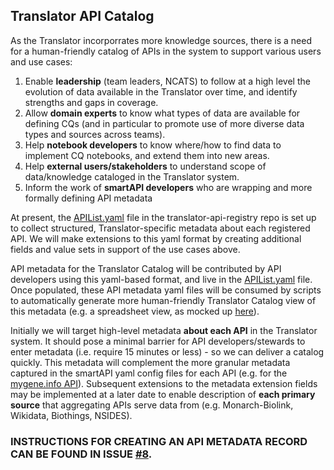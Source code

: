 ## Translator API Catalog

As the Translator incorporrates more knowledge sources, there is a need for a human-friendly catalog of APIs in the system to support various users and use cases:

1. Enable **leadership** (team leaders, NCATS) to follow at a high level the evolution of data available in the Translator over time, and identify strengths and gaps in coverage.
2. Allow **domain experts** to know what types of data are available for defining CQs (and in particular to promote use of more diverse data types and sources across teams).
3. Help **notebook developers** to know where/how to find data to implement CQ notebooks, and extend them into new areas.
4. Help **external users/stakeholders** to understand scope of data/knowledge cataloged in the Translator system.
5. Inform the work of **smartAPI developers** who are wrapping and more formally defining API metadata

At present, the [APIList.yaml](https://github.com/NCATS-Tangerine/translator-api-registry/blob/master/API_LIST.yml) file in the translator-api-registry repo is set up to collect structured, Translator-specific metadata about each registered API. We will make extensions to this yaml format by creating additional fields and value sets in support of the use cases above.

API metadata for the Translator Catalog will be contributed by API developers using this yaml-based format, and live in the [APIList.yaml](https://github.com/NCATS-Tangerine/translator-api-registry/blob/master/API_LIST.yml) file.  Once populated, these API metadata yaml files will be consumed by scripts to automatically generate more human-friendly Translator Catalog view of this metadata (e.g. a spreadsheet view, as mocked up [here](https://docs.google.com/spreadsheets/d/160Vzcgk5eGjtqbrKZzCyyJuPRKQV_zpk4BpZRMC70PA/edit#gid=0)). 

Initially we will target high-level metadata **about each API** in the Translator system. It should pose a minimal barrier for API developers/stewards to enter metadata (i.e. require 15 minutes or less) - so we can deliver a catalog quickly.  This metadata will complement the more granular metadata captured in the smartAPI yaml config files for each API (e.g. for the [mygene.info API](https://github.com/NCATS-Tangerine/translator-api-registry/blob/master/mygene.info/openapi_full.yml)). Subsequent extensions to the metadata extension fields may be implemented at a later date to enable description of **each primary source** that aggregating APIs serve data from (e.g. Monarch-Biolink, Wikidata, Biothings, NSIDES). 

### INSTRUCTIONS FOR CREATING AN API METADATA RECORD CAN BE FOUND IN ISSUE [#8](https://github.com/NCATS-Tangerine/translator-api-registry/issues/8).

